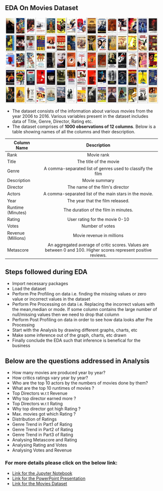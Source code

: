 ## EDA On Movies Dataset

![image.png](images/MoviesDataSet.png)

- The dataset consists of the information about various movies from the year 2006 to 2016. Various variables present in the dataset includes data of Title, Genre, Director, Rating etc. 
- The dataset comprises of __1000 observations of 12 columns__. Below is a table showing names of all the columns and their description.

| Column Name        | Description                                               |
| ------------------ |:-------------:| 
| Rank               | Movie rank                                                | 
| Title              | The title of the movie                                    |  
| Genre              | A comma-separated list of genres used to classify the film| 
| Description        | Movie summary                                             |   
| Director           | The name of the film's director                           |
| Actors             | A comma-separated list of the main stars in the movie.    |
| Year               | The year that the film released.                          |
| Runtime (Minutes)  | The duration of the film in minutes.                      |
| Rating             | User rating for the movie 0-10                            |
| Votes              | Number of votes                                           |
| Revenue (Millions) | Movie revenue in millions                                 |
| Metascore          | An aggregated average of critic scores. Values are between 0 and 100. Higher scores       represent positive reviews.                                                      |

## Steps followed during EDA
- Import necessary packages
- Load the dataset
- Perform Pre Profiling on data i.e. finding the missing values or zero value or incorrect values in the dataset
- Perform Pre Processing on data i.e. Replacing the incorrect values with the mean,median or mode. If some column contains the large number of null/missing values then we need to drop that column
- Perform Post Profiling on data in order to see how data looks after Pre Processing
- Start with the Analysis by drawing different graphs, charts, etc
- Make some inference out of the graph, charts, etc drawn
- Finally conclude the EDA such that inference is benefical for the business

## Below are the questions addressed in Analysis
- How many movies are produced year by year?
- How critics ratings vary year by year?
- Who are the top 10 actors by the numbers of movies done by them?
- What are the top 10 runtimes of movies ?
- Top Directors w.r.t Revenue
- Why top director earned more ?
- Top Directors w.r.t Rating
- Why top director got high Rating ?
- Max. movies got which Rating ?
- Distribution of Ratings
- Genre Trend in Part1 of Rating
- Genre Trend in Part2 of Rating
- Genre Trend in Part3 of Rating
- Analysing Metascore and Rating
- Analysing Rating and Votes
- Analysing Votes and Revenue

### For more details please click on the below link:
- [Link for the Jupyter Notebook](./Movies_EDA_Project.ipynb)
- [Link for the PowerPoint Presentation](./Movies_EDA_Project.pptx)
- [Link for the Movies Dataset](./Movies_Data_Set.xlsx)
